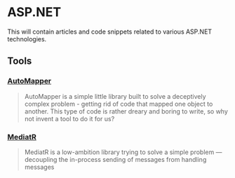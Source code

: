 # ASP.NET

This will contain articles and code snippets related to various ASP.NET technologies.

## Tools

### [AutoMapper](Tools/AutoMapper.md)

>AutoMapper is a simple little library built to solve a deceptively complex problem - getting rid of code that mapped one object to another. This type of code is rather dreary and boring to write, so why not invent a tool to do it for us?

### [MediatR](Tools/MediaR.md)

>MediatR is a low-ambition library trying to solve a simple problem — decoupling the in-process sending of messages from handling messages
